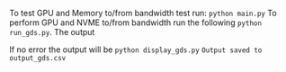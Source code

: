 To test GPU and Memory to/from bandwidth test run:
`python main.py`
To perform GPU and NVME to/from bandwidth run the following 
`python run_gds.py`. The output 

If no error the output will be
```python display_gds.py```
```Output saved to output_gds.csv```
